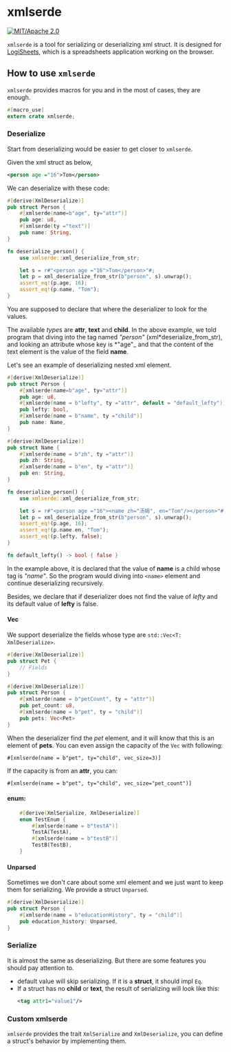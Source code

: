 # xmlserde

[![MIT/Apache 2.0](https://img.shields.io/badge/license-MIT/Mit-blue.svg)](./LICENSE)

`xmlserde` is a tool for serializing or deserializing xml struct.
It is designed for [LogiSheets](https://github.com/proclml/LogiSheets), which is a spreadsheets application working on the browser.

## How to use `xmlserde`

`xmlserde` provides macros for you and in the most of cases, they are enough.

```rs
#[macro_use]
extern crate xmlserde;
```

### Deserialize

Start from deserializing would be easier to get closer to `xmlserde`.

Given the xml struct as below,

```xml
<person age ="16">Tom</person>
```

We can deserialize with these code:

```rs
#[derive(XmlDeserialize)]
pub struct Person {
    #[xmlserde(name=b"age", ty="attr")]
    pub age: u8,
    #[xmlserde(ty ="text")]
    pub name: String,
}

fn deserialize_person() {
    use xmlserde::xml_deserialize_from_str;

    let s = r#"<person age ="16">Tom</person>"#;
    let p = xml_deserialize_from_str(b"person", s).unwrap();
    assert_eq!(p.age, 16);
    assert_eq!(p.name, "Tom");
}
```

You are supposed to declare that where the deserializer to look for the values.

The available *type*s are **attr**, **text** and **child**. In the above example, we told program that diving into the tag named _"person"_ (xml*deserialize_from_str), and looking an attribute
whose key is *"age"\_ and that the content of the text element is the value of the field **name**.

Let's see an example of deserializing nested xml element.

```rs
#[derive(XmlDeserialize)]
pub struct Person {
    #[xmlserde(name=b"age", ty="attr")]
    pub age: u8,
    #[xmlserde(name = b"lefty", ty ="attr", default = "default_lefty")]
    pub lefty: bool,
    #[xmlserde(name = b"name", ty ="child")]
    pub name: Name,
}

#[derive(XmlDeserialize)]
pub struct Name {
    #[xmlserde(name = b"zh", ty ="attr")]
    pub zh: String,
    #[xmlserde(name = b"en", ty ="attr")]
    pub en: String,
}

fn deserialize_person() {
    use xmlserde::xml_deserialize_from_str;

    let s = r#"<person age ="16"><name zh="汤姆", en="Tom"/></person>"#;
    let p = xml_deserialize_from_str(b"person", s).unwrap();
    assert_eq!(p.age, 16);
    assert_eq!(p.name.en, "Tom");
    assert_eq!(p.lefty, false);
}

fn default_lefty() -> bool { false }
```

In the example above, it is declared that the value of **name** is a child whose tag is _"name"_. So the program would diving into `<name>` element and continue deserializing recursively.

Besides, we declare that if deserializer does not find the value of _lefty_
and its default value of **lefty** is false.

#### Vec

We support deserialize the fields whose type are `std::Vec<T: XmlDeserialize>`.

```rs
#[derive(XmlDeserialize)]
pub struct Pet {
    // Fields
}

#[derive(XmlDeserialize)]
pub struct Person {
    #[xmlserde(name = b"petCount", ty = "attr")]
    pub pet_count: u8,
    #[xmlserde(name = b"pet", ty = "child")]
    pub pets: Vec<Pet>
}
```

When the deserializer find the _pet_ element, and it will know that this is an element of **pets**. You can even assign the capacity of the `Vec` with following:

```
#[xmlserde(name = b"pet", ty="child", vec_size=3)]
```

If the capacity is from an **attr**, you can:

```
#[xmlserde(name = b"pet", ty="child", vec_size="pet_count")]
```

#### enum:

```rs
    #[derive(XmlSerialize, XmlDeserialize)]
    enum TestEnum {
        #[xmlserde(name = b"testA")]
        TestA(TestA),
        #[xmlserde(name = b"testB")]
        TestB(TestB),
    }
```

#### Unparsed

Sometimes we don't care about some xml element and we just want to keep them for serializing. We provide a struct `Unparsed`.

```rs
#[derive(XmlDeserialize)]
pub struct Person {
    #[xmlserde(name = b"educationHistory", ty = "child")]
    pub education_history: Unparsed,
}
```

### Serialize

It is almost the same as deserializing. But there are some features you
should pay attention to.

- default value will skip serializing. If it is a **struct**,
  it should impl `Eq`.
- If a struct has no **child** or **text**, the result of serializing will
  look like this:
  ```xml
  <tag attr1="value1"/>
  ```

### Custom xmlserde

`xmlserde` provides the trait `XmlSerialize` and `XmlDeserialize`, you
can define a struct's behavior by implementing them.

